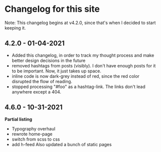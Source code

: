 # Changelog for this site

Note: This changelog begins at v4.2.0, since that's when I decided to start keeping it.
<!-- Write that what AND why, in order to track my thought process throughout development, and not revert changes left and right. -->

## 4.2.0 - 01-04-2021
- Added this changelog, in order to track my thought process and make better design decisions in the future
- removed hashtags from posts (visibly). I don't have enough posts for it to be important. Now, it just takes up space.
- inline code is now dark-grey instead of red, since the red color disrupted the flow of reading.
- stopped processing "#foo" as a hashtag-link. The links don't lead anywhere except a 404.

## 4.6.0 - 10-31-2021
**Partial listing**
- Typography overhaul
- rewrote home-page
- switch from scss to css
- add h-feed
Also updated a bunch of static pages
